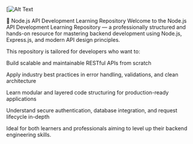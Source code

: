 [![Alt Text](https://media2.dev.to/dynamic/image/width=1000,height=420,fit=cover,gravity=auto,format=auto/https%3A%2F%2Fdev-to-uploads.s3.amazonaws.com%2Fuploads%2Farticles%2Fzojuy79lo3fn3qdt7g6p.png)




🚀 Node.js API Development Learning Repository
Welcome to the Node.js API Development Learning Repository — a professionally structured and hands-on resource for mastering backend development using Node.js, Express.js, and modern API design principles.

This repository is tailored for developers who want to:

Build scalable and maintainable RESTful APIs from scratch

Apply industry best practices in error handling, validations, and clean architecture

Learn modular and layered code structuring for production-ready applications

Understand secure authentication, database integration, and request lifecycle in-depth

Ideal for both learners and professionals aiming to level up their backend engineering skills.
